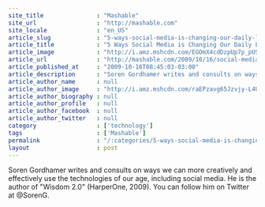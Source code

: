 ```yaml
---
site_title               : "Mashable"
site_url                 : "http://mashable.com"
site_locale              : "en_US"
article_slug             : "5-ways-social-media-is-changing-our-daily-lives"
article_title            : "5 Ways Social Media is Changing Our Daily Lives"
article_image            : "http://i.amz.mshcdn.com/EGOmX4cdDzpUp7p_pUSKzD9dYgY=/1200x627/2012%2F12%2F04%2F2d%2F5wayssocial.aN3.jpg"
article_url              : "http://mashable.com/2009/10/16/social-media-changing-lives/"
article_published_at     : "2009-10-16T08:45:03-03:00"
article_description      : "Soren Gordhamer writes and consults on ways we can more creatively and effectively use the technologies of our age, including social media. He is the author of 'Wisdom 2.0' (HarperOne, 2009). You can follow him on Twitter at @SorenG."
article_author_name      : null
article_author_image     : "http://i.amz.mshcdn.com/raEPzavg65Jzvjy-L4U699QBlmQ=/90x90/default-m.jpg"
article_author_biography : null
article_author_profile   : null
article_author_facebook  : null
article_author_twitter   : null
category                 : ['technology']
tags                     : ['Mashable']
permalink                : "/:categories/5-ways-social-media-is-changing-our-daily-lives/"
layout                   : post
---
```


Soren Gordhamer writes and consults on ways we can more creatively and effectively use the technologies of our age, including social media. He is the author of "Wisdom 2.0" (HarperOne, 2009). You can follow him on Twitter at @SorenG.
